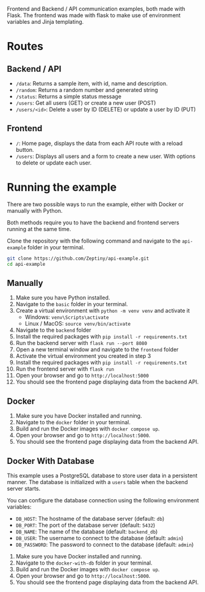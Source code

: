 Frontend and Backend / API communication examples, both made with Flask.
The frontend was made with flask to make use of environment variables and Jinja templating.

# Routes
## Backend / API
- `/data`: Returns a sample item, with id, name and description.
- `/random`: Returns a random number and generated string
- `/status`: Returns a simple status message
- `/users`: Get all users (GET) or create a new user (POST)
- `/users/<id>`: Delete a user by ID (DELETE) or update a user by ID (PUT)

## Frontend
- `/`: Home page, displays the data from each API route with a reload button.
- `/users`: Displays all users and a form to create a new user. With options to delete or update each user.

# Running the example
There are two possible ways to run the example, either with Docker or manually with Python.

Both methods require you to have the backend and frontend servers running at the same time.

Clone the repository with the following command and navigate to the `api-example` folder in your terminal.
```bash
git clone https://github.com/Zeptiny/api-example.git
cd api-example
```

## Manually
1. Make sure you have Python installed.
2. Navigate to the `basic` folder in your terminal.
3. Create a virtual environment with `python -m venv venv` and activate it
   - Windows: `venv\Scripts\activate`
   - Linux / MacOS: `source venv/bin/activate`
4. Navigate to the `backend` folder
5. Install the required packages with `pip install -r requirements.txt`
6. Run the backend server with `flask run --port 8080`
7. Open a new terminal window and navigate to the `frontend` folder
8. Activate the virtual environment you created in step 3
9. Install the required packages with `pip install -r requirements.txt`
10. Run the frontend server with `flask run`
11. Open your browser and go to `http://localhost:5000`
12. You should see the frontend page displaying data from the backend API.

## Docker
1. Make sure you have Docker installed and running.
2. Navigate to the `docker` folder in your terminal.
3. Build and run the Docker images with `docker compose up`.
4. Open your browser and go to `http://localhost:5000`.
5. You should see the frontend page displaying data from the backend API.

## Docker With Database
This example uses a PostgreSQL database to store user data in a persistent manner.
The database is initialized with a `users` table when the backend server starts.

You can configure the database connection using the following environment variables:
- `DB_HOST`: The hostname of the database server (default: `db`)
- `DB_PORT`: The port of the database server (default: `5432`)
- `DB_NAME`: The name of the database (default: `backend_db`)
- `DB_USER`: The username to connect to the database (default: `admin`)
- `DB_PASSWORD`: The password to connect to the database (default: `admin`)

1. Make sure you have Docker installed and running.
2. Navigate to the `docker-with-db` folder in your terminal.
3. Build and run the Docker images with `docker compose up`.
4. Open your browser and go to `http://localhost:5000`.
5. You should see the frontend page displaying data from the backend API.
